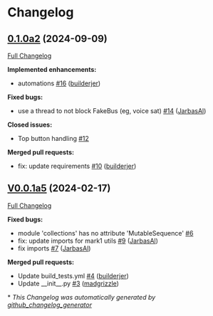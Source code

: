 # Changelog

## [0.1.0a2](https://github.com/OpenVoiceOS/ovos-PHAL-plugin-mk1/tree/0.1.0a2) (2024-09-09)

[Full Changelog](https://github.com/OpenVoiceOS/ovos-PHAL-plugin-mk1/compare/V0.0.1a5...0.1.0a2)

**Implemented enhancements:**

- automations [\#16](https://github.com/OpenVoiceOS/ovos-PHAL-plugin-mk1/pull/16) ([builderjer](https://github.com/builderjer))

**Fixed bugs:**

- use a thread to not block FakeBus \(eg, voice sat\) [\#14](https://github.com/OpenVoiceOS/ovos-PHAL-plugin-mk1/pull/14) ([JarbasAl](https://github.com/JarbasAl))

**Closed issues:**

- Top button handling [\#12](https://github.com/OpenVoiceOS/ovos-PHAL-plugin-mk1/issues/12)

**Merged pull requests:**

- fix: update requirements [\#10](https://github.com/OpenVoiceOS/ovos-PHAL-plugin-mk1/pull/10) ([builderjer](https://github.com/builderjer))

## [V0.0.1a5](https://github.com/OpenVoiceOS/ovos-PHAL-plugin-mk1/tree/V0.0.1a5) (2024-02-17)

[Full Changelog](https://github.com/OpenVoiceOS/ovos-PHAL-plugin-mk1/compare/463c90249f66ec93eac50ae5b11a076cb4bef38c...V0.0.1a5)

**Fixed bugs:**

- module 'collections' has no attribute 'MutableSequence' [\#6](https://github.com/OpenVoiceOS/ovos-PHAL-plugin-mk1/issues/6)
- fix: update imports for mark1 utils [\#9](https://github.com/OpenVoiceOS/ovos-PHAL-plugin-mk1/pull/9) ([JarbasAl](https://github.com/JarbasAl))
- fix imports [\#7](https://github.com/OpenVoiceOS/ovos-PHAL-plugin-mk1/pull/7) ([JarbasAl](https://github.com/JarbasAl))

**Merged pull requests:**

- Update build\_tests.yml [\#4](https://github.com/OpenVoiceOS/ovos-PHAL-plugin-mk1/pull/4) ([builderjer](https://github.com/builderjer))
- Update \_\_init\_\_.py [\#3](https://github.com/OpenVoiceOS/ovos-PHAL-plugin-mk1/pull/3) ([madgrizzle](https://github.com/madgrizzle))



\* *This Changelog was automatically generated by [github_changelog_generator](https://github.com/github-changelog-generator/github-changelog-generator)*
